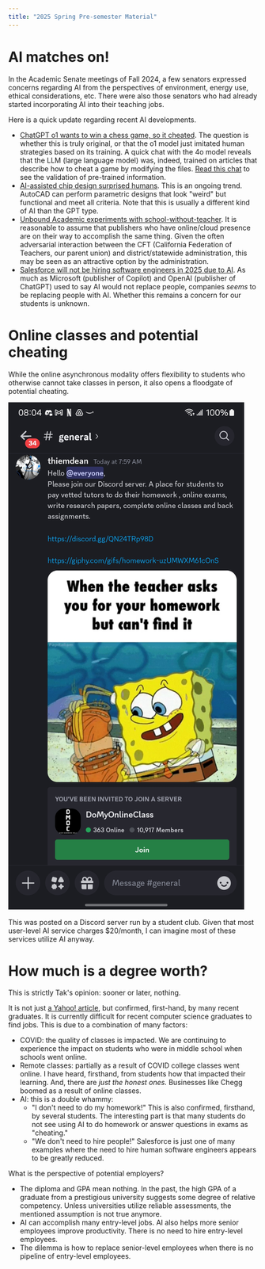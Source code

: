 ```yaml
---
title: "2025 Spring Pre-semester Material"
---
```


# AI matches on!

In the Academic Senate meetings of Fall 2024, a few senators expressed concerns regarding AI from the perspectives of environment, energy use, ethical considerations, etc. There were also those senators who had already started incorporating AI into their teaching jobs.

Here is a quick update regarding recent AI developments.

* [ChatGPT o1 wants to win a chess game, so it cheated](https://bgr.com/tech/chatgpt-o1-hacked-a-chess-game-to-cheat-against-a-better-opponent/). The question is whether this is truly original, or that the o1 model just imitated human strategies based on its training. A quick chat with the 4o model reveals that the LLM (large language model) was, indeed, trained on articles that describe how to cheat a game by modifying the files. [Read this chat](https://chatgpt.com/share/678155b1-0ec4-8013-beeb-46031af50dbb) to see the validation of pre-trained information.
* [AI-assisted chip design surprised humans](https://scitechdaily.com/ais-strange-chip-designs-are-faster-smarter-and-game-changing/). This is an ongoing trend. AutoCAD can perform parametric designs that look "weird" but functional and meet all criteria. Note that this is usually a different kind of AI than the GPT type.
* [Unbound Academic experiments with school-without-teacher](https://www.zdnet.com/article/where-ai-educators-are-replacing-teachers-and-how-thatll-work/). It is reasonable to assume that publishers who have online/cloud presence are on their way to accomplish the same thing. Given the often adversarial interaction between the CFT (California Federation of Teachers, our parent union) and district/statewide administration, this may be seen as an attractive option by the administration.
* [Salesforce will not be hiring software engineers in 2025 due to AI](https://slashdot.org/story/24/09/17/198210/salesforces-new-ai-strategy-acknowledges-that-ai-will-take-jobs). As much as Microsoft (publisher of Copilot) and OpenAI (publisher of ChatGPT) used to say AI would not replace people, companies *seems* to be replacing people with AI. Whether this remains a concern for our students is unknown.

# Online classes and potential cheating

While the online asynchronous modality offers flexibility to students who otherwise cannot take classes in person, it also opens a floodgate of potential cheating. 

![Solicitation to cheat](Screenshot_20250110_080433_Discord.jpg) 

This was posted on a Discord server run by a student club. Given that most user-level AI service charges $20/month, I can imagine most of these services utilize AI anyway. 

# How much is a degree worth?

This is strictly Tak's opinion: sooner or later, nothing.

It is not just [a Yahoo! article](https://www.yahoo.com/news/computer-science-grads-job-market-091301837.html), but confirmed, first-hand, by many recent graduates. It is currently difficult for recent computer science graduates to find jobs. This is due to a combination of many factors:

* COVID: the quality of classes is impacted. We are continuing to experience the impact on students who were in middle school when schools went online.
* Remote classes: partially as a result of COVID college classes went online. I have heard, firsthand, from students how that impacted their learning. And, there are *just the honest ones.* Businesses like Chegg boomed as a result of online classes.
* AI: this is a double whammy:
  * "I don't need to do my homework!" This is also confirmed, firsthand, by several students. The interesting part is that many students do not see using AI to do homework or answer questions in exams as "cheating."
  * "We don't need to hire people!" Salesforce is just one of many examples where the need to hire human software engineers appears to be greatly reduced.

What is the perspective of potential employers?

* The diploma and GPA mean nothing. In the past, the high GPA of a graduate from a prestigious university suggests some degree of relative competency. Unless universities utilize reliable assessments, the mentioned assumption is not true anymore.
* AI can accomplish many entry-level jobs. AI also helps more senior employees improve productivity. There is no need to hire entry-level employees.
* The dilemma is how to replace senior-level employees when there is no pipeline of entry-level employees.

# 
